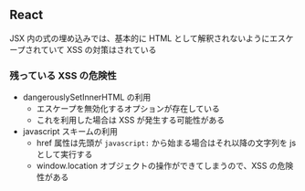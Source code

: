 ## React

JSX 内の式の埋め込みでは、基本的に HTML として解釈されないようにエスケープされていて
XSS の対策はされている

### 残っている XSS の危険性

- dangerouslySetInnerHTML の利用
  - エスケープを無効化するオプションが存在している
  - これを利用した場合は XSS が発生する可能性がある
- javascript スキームの利用
  - href 属性は先頭が `javascript:` から始まる場合はそれ以降の文字列を js として実行する
  - window.location オブジェクトの操作ができてしまうので、XSS の危険性がある
